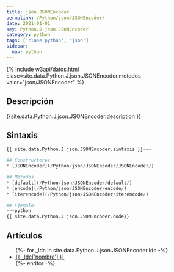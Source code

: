 ```yaml
---
title: json.JSONEncoder
permalink: /Python/json/JSONEncoder/
date: 2021-01-01
key: Python.J.json.JSONEncoder
category: python
tags: ['clase python', 'json']
sidebar: 
  nav: python
---
```


{% include w3api/datos.html clase=site.data.Python.J.json.JSONEncoder.metodos valor="json/JSONEncoder" %}

## Descripción
{{site.data.Python.J.json.JSONEncoder.description }}

## Sintaxis
~~~python
{{ site.data.Python.J.json.JSONEncoder.sintaxis }}~~~

## Constructores
* [JSONEncoder](/Python/json/JSONEncoder/JSONEncoder/)

## Métodos
* [default](/Python/json/JSONEncoder/default/)
* [encode](/Python/json/JSONEncoder/encode/)
* [iterencode](/Python/json/JSONEncoder/iterencode/)

## Ejemplo
~~~python
{{ site.data.Python.J.json.JSONEncoder.code}}
~~~

## Artículos
<ul>
{%- for _ldc in site.data.Python.J.json.JSONEncoder.ldc -%}
   <li>
       <a href="{{_ldc['url'] }}">{{ _ldc['nombre'] }}</a>
   </li>
{%- endfor -%}
</ul>
